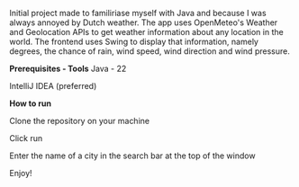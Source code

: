 Initial project made to familiriase myself with Java and because I was always annoyed by Dutch weather. The app uses OpenMeteo's Weather and Geolocation APIs to get weather information about any location in the world. The frontend uses Swing to display that information, namely degrees, the chance of rain, wind speed, wind direction and wind pressure.

**Prerequisites - Tools**
Java - 22

IntelliJ IDEA (preferred)

**How to run**

Clone the repository on your machine

Click run

Enter the name of a city in the search bar at the top of the window

Enjoy!

